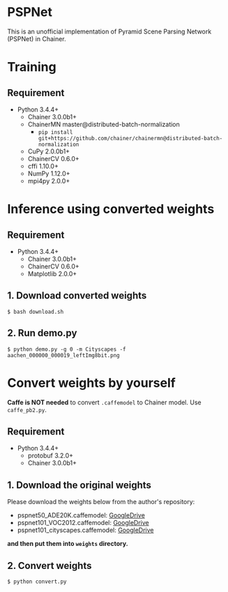 PSPNet
======

This is an unofficial implementation of Pyramid Scene Parsing Network (PSPNet) in Chainer.

# Training

## Requirement

- Python 3.4.4+
    - Chainer 3.0.0b1+
    - ChainerMN master@distributed-batch-normalization
        - `pip install git+https://github.com/chainer/chainermn@distributed-batch-normalization`
    - CuPy 2.0.0b1+
    - ChainerCV 0.6.0+
    - cffi 1.10.0+
    - NumPy 1.12.0+
    - mpi4py 2.0.0+

# Inference using converted weights

## Requirement

- Python 3.4.4+
    - Chainer 3.0.0b1+
    - ChainerCV 0.6.0+
    - Matplotlib 2.0.0+

## 1. Download converted weights

```
$ bash download.sh
```

## 2. Run demo.py

```
$ python demo.py -g 0 -m Cityscapes -f aachen_000000_000019_leftImg8bit.png
```


# Convert weights by yourself

**Caffe is NOT needed** to convert `.caffemodel` to Chainer model. Use `caffe_pb2.py`.

## Requirement

- Python 3.4.4+
    - protobuf 3.2.0+
    - Chainer 3.0.0b1+

## 1. Download the original weights

Please download the weights below from the author's repository:

- pspnet50\_ADE20K.caffemodel: [GoogleDrive](https://drive.google.com/open?id=0BzaU285cX7TCN1R3QnUwQ0hoMTA)
- pspnet101\_VOC2012.caffemodel: [GoogleDrive](https://drive.google.com/open?id=0BzaU285cX7TCNVhETE5vVUdMYk0)
- pspnet101\_cityscapes.caffemodel: [GoogleDrive](https://drive.google.com/open?id=0BzaU285cX7TCT1M3TmNfNjlUeEU)

**and then put them into `weights` directory.**

## 2. Convert weights

```
$ python convert.py
```
